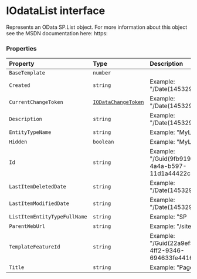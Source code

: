 # IOdataList interface





Represents an OData SP.List object. For more information about this object 
see the MSDN documentation here: 
https:




### Properties

| Property	   | Type	| Description|
|:-------------|:-------|:-----------|
|`BaseTemplate`      | `number` |  |
|`Created`      | `string` | Example: "/Date(1453294804000)/" |
|`CurrentChangeToken`      | [`IODataChangeToken`](IODataChangeToken.md) | Example: "/Date(1453294804000)/" |
|`Description`      | `string` | Example: "/Date(1453294804000)/" |
|`EntityTypeName`      | `string` | Example: "MyListTitleList" |
|`Hidden`      | `boolean` | Example: "MyListTitleList" |
|`Id`      | `string` | Example: "/Guid(9fb9199b-65f2-4a4a-b597-11d1a44422c1)/" |
|`LastItemDeletedDate`      | `string` | Example: "/Date(1453294809000)/" |
|`LastItemModifiedDate`      | `string` | Example: "/Date(1453294809000)/" |
|`ListItemEntityTypeFullName`      | `string` | Example: "SP |
|`ParentWebUrl`      | `string` | Example: "/sites/PubSite" |
|`TemplateFeatureId`      | `string` | Example: "/Guid(22a9ef51-737b-4ff2-9346-694633fe4416)/" |
|`Title`      | `string` | Example: "Pages" |




